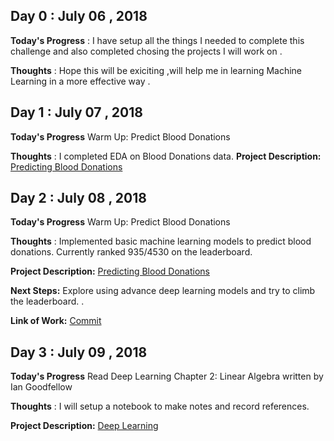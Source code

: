 ## Day 0 : July 06 , 2018
 
**Today's Progress** : I have setup all the things I needed to complete this challenge and also completed chosing the projects I will work on .
  
**Thoughts** : Hope this will be exiciting ,will help me in learning Machine Learning in a more effective way .

## Day 1 : July 07 , 2018
 
**Today's Progress**   Warm Up: Predict Blood Donations
  
**Thoughts** : I completed EDA on Blood Donations data. 
**Project Description:**   [Predicting Blood Donations](https://www.drivendata.org/competitions/2/warm-up-predict-blood-donations/)

## Day 2 : July 08 , 2018
 
**Today's Progress**   Warm Up: Predict Blood Donations
  
**Thoughts** : Implemented basic machine learning models to predict blood donations. Currently ranked 935/4530 on the leaderboard. 

**Project Description:**   [Predicting Blood Donations](https://www.drivendata.org/competitions/2/warm-up-predict-blood-donations/)

**Next Steps:**  Explore using advance deep learning models and try to climb the leaderboard. . 

**Link of Work:**   [Commit](https://github.com/MinuteswithMetrics/100-Days-Of-ML-Code/tree/master/Predicting%20Blood%20Donations)

## Day 3 : July 09 , 2018
 
**Today's Progress**   Read Deep Learning Chapter 2: Linear Algebra written by Ian Goodfellow
  
**Thoughts** : I will setup a notebook to make notes and record references. 

**Project Description:**   [Deep Learning](www.deeplearningbook.org/)




